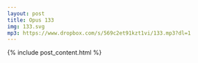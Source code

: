 ```yaml
---
layout: post
title: Opus 133
img: 133.svg
mp3: https://www.dropbox.com/s/569c2et91kzt1vi/133.mp3?dl=1
---
```


{% include post_content.html %}
